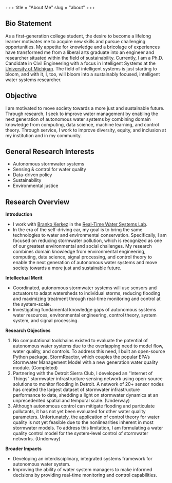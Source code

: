 +++
title = "About Me"
slug = "about"
+++

## Bio Statement
As a first-generation college student, the desire to become a lifelong learner motivates me to acquire new skills and pursue challenging opportunities. My appetite for knowledge and a bricolage of experiences have transformed me from a liberal arts graduate into an engineer and researcher situated within the field of sustainability. Currently, I am a Ph.D. Candidate in Civil Engineering with a focus in Intelligent Systems at the [University of Michigan](https://cee.engin.umich.edu/). The field of intelligent systems is just starting to bloom, and with it, I, too, will bloom into a sustainably focused, intelligent water systems researcher. 

## Objective
I am motivated to move society towards a more just and sustainable future. Through research, I seek to improve water management by enabling the next generation of autonomous water systems by combining domain knowledge from computing, data science, machine learning, and control theory. Through service, I work to improve diversity, equity, and inclusion at my institution and in my community.

## General Research Interests
* Autonomous stormwater systems
* Sensing & control for water quality
* Data-driven policy
* Sustainability
* Environmental justice

## Research Overview
**Introduction**
* I work with [Branko Kerkez](https://cee.engin.umich.edu/people/branko-kerkez/) in the [Real-Time Water Systems Lab](http://www-personal.umich.edu/~bkerkez/).
* In the era of the self-driving car, my goal is to bring the same technologies to water and environmental conservation. Specifically, I am focused on reducing stormwater pollution, which is recognized as one of our greatest environmental and social challenges. My research combines domain knowledge from environmental engineering, computing, data science, signal processing, and control theory to enable the next generation of autonomous water systems and move society towards a more just and sustainable future. 

**Intellectual Merit**
* Coordinated, autonomous stormwater systems will use sensors and actuators to adapt watersheds to individual storms, reducing flooding and maximizing treatment through real-time monitoring and control at the system-scale. 
* Investigating fundamental knowledge gaps of autonomous systems water resources, environmental engineering, control theory, system system, and signal processing.

**Research Objectives**
1. No computational toolchains existed to evaluate the potential of autonomous water systems due to the overlapping need to model flow, water quality, and controls. To address this need, I built an open-source Python package, StormReactor, which couples the popular EPA’s Stormwater Management Model with a new generation water quality module. (Completed)
2. Partnering with the Detroit Sierra Club, I developed an “Internet of Things” stormwater infrastructure sensing network using open-source solutions to monitor flooding in Detroit. A network of 20+ sensor nodes has created the largest dataset of stormwater infrastructure performance to date, shedding a light on stormwater dynamics at an unprecedented spatial and temporal scale. (Underway)
3. Although autonomous control can mitigate flooding and particulate pollutants, it has not yet been evaluated for other water quality parameters. Unfortunately, the application of control theory for water quality is not yet feasible due to the nonlinearities inherent in most stormwater models. To address this limitation, I am formulating a water quality control model for the system-level control of stormwater networks. (Underway)

**Broader Impacts**
* Developing an interdisciplinary, integrated systems framework for autonomous water system.
* Improving the ability of water system managers to make informed decisions by providing real-time monitoring and control capabilities.
